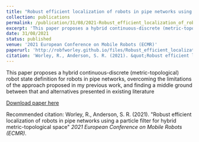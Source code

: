 ```yaml
---
title: "Robust efficient localization of robots in pipe networks using a particle filter for hybrid metric-topological space"
collection: publications
permalink: /publication/31/08/2021-Robust_efficient_localization_of_robots_in_pipe_networks_using_a_particle_filter_for_hybrid_metric-topological_space
excerpt: 'This paper proposes a hybrid continuous-discrete (metric-topological) robot state definition for robots in pipe networks, overcoming the limitations of the approach proposed in my previous work, and finding a middle ground between that and alternatives presented in existing literature'
date: 31/08/2021
status: published
venue: '2021 European Conference on Mobile Robots (ECMR)'
paperurl: 'http://robfworley.github.io/files/Robust_efficient_localization_of_robots_in_pipe_networks_using_a_particle_filter_for_hybrid_metric-topological_space.pdf'
citation: 'Worley, R., Anderson, S. R. (2021). &quot;Robust efficient localization of robots in pipe networks using a particle filter for hybrid metric-topological space&quot; <i>2021 European Conference on Mobile Robots (ECMR)</i>.'
---
```

This paper proposes a hybrid continuous-discrete (metric-topological) robot state definition for robots in pipe networks, overcoming the limitations of the approach proposed in my previous work, and finding a middle ground between that and alternatives presented in existing literature

[Download paper here](http://robfworley.github.io/files/Robust_efficient_localization_of_robots_in_pipe_networks_using_a_particle_filter_for_hybrid_metric-topological_space.pdf)

Recommended citation: Worley, R., Anderson, S. R. (2021). "Robust efficient localization of robots in pipe networks using a particle filter for hybrid metric-topological space" <i>2021 European Conference on Mobile Robots (ECMR)</i>.